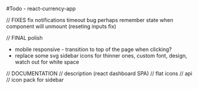 #Todo - react-currency-app

// FIXES
fix notifications timeout bug
perhaps remember state when component will unmount (reseting inputs fix)

// FINAL polish

- mobile responsive - transition to top of the page when clicking?
- replace some svg sidebar icons for thinner ones, custom font, design, watch out for white space

// DOCUMENTATION
// description (react dashboard SPA)
// flat icons
// api
// icon pack for sidebar
